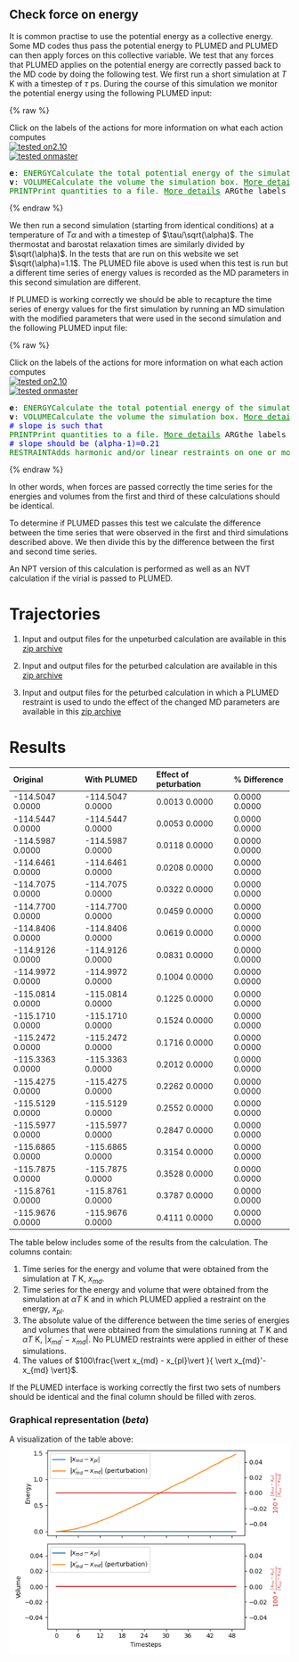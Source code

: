 Check force on energy
---------------------

It is common practise to use the potential energy as a collective energy. Some MD codes thus pass the potential energy to PLUMED and
PLUMED can then apply forces on this collective variable.  We test that any forces that PLUMED applies on the potential energy are 
correctly passed back to the MD code by doing the following test.  We first run a short simulation at $T$ K with a timestep of $\tau$ ps.
During the course of this simulation we monitor the potential energy using the following PLUMED input:

{% raw %}
<div class="plumedInputContainer">
<div class="plumedpreheader">
<div class="headerInfo" id="value_details_working1.dat"> Click on the labels of the actions for more information on what each action computes </div>
<div class="containerBadge">
<div class="headerBadge"><a href="working1.dat.plumed.stderr"><img src="https://img.shields.io/badge/2.10-passing-green.svg" alt="tested on2.10" /></a></div>
<div class="headerBadge"><a href="working1.dat.plumed_master.stderr"><img src="https://img.shields.io/badge/master-passing-green.svg" alt="tested onmaster" /></a></div>
</div>
</div>
<pre class="plumedlisting">
<b name="working1.date" onclick='showPath("working1.dat","working1.date","working1.date","black")'>e</b><span style="display:none;" id="working1.date">The ENERGY action with label <b>e</b> calculates the following quantities:<table  align="center" frame="void" width="95%" cellpadding="5%"><tr><td width="5%"><b> Quantity </b>  </td><td width="5%"><b> Type </b>  </td><td><b> Description </b> </td></tr><tr><td width="5%">e</td><td width="5%"><font color="black">scalar</font></td><td>the internal energy</td></tr></table></span>: <span class="plumedtooltip" style="color:green">ENERGY<span class="right">Calculate the total potential energy of the simulation box. <a href="https://www.plumed.org/doc-master/user-doc/html/ENERGY" style="color:green">More details</a><i></i></span></span>
<b name="working1.datv" onclick='showPath("working1.dat","working1.datv","working1.datv","black")'>v</b><span style="display:none;" id="working1.datv">The VOLUME action with label <b>v</b> calculates the following quantities:<table  align="center" frame="void" width="95%" cellpadding="5%"><tr><td width="5%"><b> Quantity </b>  </td><td width="5%"><b> Type </b>  </td><td><b> Description </b> </td></tr><tr><td width="5%">v</td><td width="5%"><font color="black">scalar</font></td><td>the volume of simulation box</td></tr></table></span>: <span class="plumedtooltip" style="color:green">VOLUME<span class="right">Calculate the volume the simulation box. <a href="https://www.plumed.org/doc-master/user-doc/html/VOLUME" style="color:green">More details</a><i></i></span></span>
<span class="plumedtooltip" style="color:green">PRINT<span class="right">Print quantities to a file. <a href="https://www.plumed.org/doc-master/user-doc/html/PRINT" style="color:green">More details</a><i></i></span></span> <span class="plumedtooltip">ARG<span class="right">the labels of the values that you would like to print to the file<i></i></span></span>=<b name="working1.date">e</b>,<b name="working1.datv">v</b> <span class="plumedtooltip">FILE<span class="right">the name of the file on which to output these quantities<i></i></span></span>=energy1
</pre></div>

 {% endraw %} 

We then run a second simulation (starting from identical conditions) at a temperature of $T\alpha$ and with a timestep of $\tau/\sqrt(\alpha)$.
The thermostat and barostat relaxation times are similarly divided by $\sqrt(\alpha)$.  In the tests that are run on this website we set $\sqrt(\alpha)=1.1$.
The PLUMED file above is used when this test is run but a different time series of energy values is recorded as the MD parameters in this second simulation are 
different.

If PLUMED is working correctly we should be able to recapture the time series of energy values for the first simulation by running an MD simulation with the modified 
parameters that were used in the second simulation and the following PLUMED input file:

{% raw %}
<div class="plumedInputContainer">
<div class="plumedpreheader">
<div class="headerInfo" id="value_details_working2.dat"> Click on the labels of the actions for more information on what each action computes </div>
<div class="containerBadge">
<div class="headerBadge"><a href="working2.dat.plumed.stderr"><img src="https://img.shields.io/badge/2.10-passing-green.svg" alt="tested on2.10" /></a></div>
<div class="headerBadge"><a href="working2.dat.plumed_master.stderr"><img src="https://img.shields.io/badge/master-passing-green.svg" alt="tested onmaster" /></a></div>
</div>
</div>
<pre class="plumedlisting">
<b name="working2.date" onclick='showPath("working2.dat","working2.date","working2.date","black")'>e</b><span style="display:none;" id="working2.date">The ENERGY action with label <b>e</b> calculates the following quantities:<table  align="center" frame="void" width="95%" cellpadding="5%"><tr><td width="5%"><b> Quantity </b>  </td><td width="5%"><b> Type </b>  </td><td><b> Description </b> </td></tr><tr><td width="5%">e</td><td width="5%"><font color="black">scalar</font></td><td>the internal energy</td></tr></table></span>: <span class="plumedtooltip" style="color:green">ENERGY<span class="right">Calculate the total potential energy of the simulation box. <a href="https://www.plumed.org/doc-master/user-doc/html/ENERGY" style="color:green">More details</a><i></i></span></span>
<b name="working2.datv" onclick='showPath("working2.dat","working2.datv","working2.datv","black")'>v</b><span style="display:none;" id="working2.datv">The VOLUME action with label <b>v</b> calculates the following quantities:<table  align="center" frame="void" width="95%" cellpadding="5%"><tr><td width="5%"><b> Quantity </b>  </td><td width="5%"><b> Type </b>  </td><td><b> Description </b> </td></tr><tr><td width="5%">v</td><td width="5%"><font color="black">scalar</font></td><td>the volume of simulation box</td></tr></table></span>: <span class="plumedtooltip" style="color:green">VOLUME<span class="right">Calculate the volume the simulation box. <a href="https://www.plumed.org/doc-master/user-doc/html/VOLUME" style="color:green">More details</a><i></i></span></span>
<span style="color:blue" class="comment"># slope is such that </span>
<span class="plumedtooltip" style="color:green">PRINT<span class="right">Print quantities to a file. <a href="https://www.plumed.org/doc-master/user-doc/html/PRINT" style="color:green">More details</a><i></i></span></span> <span class="plumedtooltip">ARG<span class="right">the labels of the values that you would like to print to the file<i></i></span></span>=<b name="working2.date">e</b> <span class="plumedtooltip">FILE<span class="right">the name of the file on which to output these quantities<i></i></span></span>=energy2
<span style="color:blue" class="comment"># slope should be (alpha-1)=0.21</span>
<span style="display:none;" id="working2.dat">The PRINT action with label <b></b> calculates something</span><span class="plumedtooltip" style="color:green">RESTRAINT<span class="right">Adds harmonic and/or linear restraints on one or more variables. <a href="https://www.plumed.org/doc-master/user-doc/html/RESTRAINT" style="color:green">More details</a><i></i></span></span> <span class="plumedtooltip">AT<span class="right">the position of the restraint<i></i></span></span>=0.0 <span class="plumedtooltip">ARG<span class="right">the values the harmonic restraint acts upon<i></i></span></span>=<b name="working2.date">e</b> <span class="plumedtooltip">SLOPE<span class="right"> specifies that the restraint is linear and what the values of the force constants on each of the variables are<i></i></span></span>=0.21
</pre></div>

 {% endraw %} 

In other words, when forces are passed correctly the time series for the energies and volumes from the first and third of these calculations should be identical.  

To determine if PLUMED passes this test we calculate the difference between the time series that were observed in the first and third simulations described above.
We then divide this by the difference between the first and second time series.

An NPT version of this calculation is performed as well as an NVT calculation if the virial is passed to PLUMED.

# Trajectories

 1. Input and output files for the unpeturbed calculation are available in this [zip archive](engforces1_master.zip)

 2. Input and output files for the peturbed calculation are available in this [zip archive](engforces3_master.zip)

 3. Input and output files for the peturbed calculation in which a PLUMED restraint is used to undo the effect of the changed MD parameters are available in this [zip archive](engforces2_master.zip)


# Results

| Original | With PLUMED | Effect of peturbation | % Difference | 
|:-------------|:--------------|:--------------|:--------------| 
| -114.5047 0.0000 | -114.5047 0.0000 | 0.0013 0.0000 | 0.0000 0.0000 | 
| -114.5447 0.0000 | -114.5447 0.0000 | 0.0053 0.0000 | 0.0000 0.0000 | 
| -114.5987 0.0000 | -114.5987 0.0000 | 0.0118 0.0000 | 0.0000 0.0000 | 
| -114.6461 0.0000 | -114.6461 0.0000 | 0.0208 0.0000 | 0.0000 0.0000 | 
| -114.7075 0.0000 | -114.7075 0.0000 | 0.0322 0.0000 | 0.0000 0.0000 | 
| -114.7700 0.0000 | -114.7700 0.0000 | 0.0459 0.0000 | 0.0000 0.0000 | 
| -114.8406 0.0000 | -114.8406 0.0000 | 0.0619 0.0000 | 0.0000 0.0000 | 
| -114.9126 0.0000 | -114.9126 0.0000 | 0.0831 0.0000 | 0.0000 0.0000 | 
| -114.9972 0.0000 | -114.9972 0.0000 | 0.1004 0.0000 | 0.0000 0.0000 | 
| -115.0814 0.0000 | -115.0814 0.0000 | 0.1225 0.0000 | 0.0000 0.0000 | 
| -115.1710 0.0000 | -115.1710 0.0000 | 0.1524 0.0000 | 0.0000 0.0000 | 
| -115.2472 0.0000 | -115.2472 0.0000 | 0.1716 0.0000 | 0.0000 0.0000 | 
| -115.3363 0.0000 | -115.3363 0.0000 | 0.2012 0.0000 | 0.0000 0.0000 | 
| -115.4275 0.0000 | -115.4275 0.0000 | 0.2262 0.0000 | 0.0000 0.0000 | 
| -115.5129 0.0000 | -115.5129 0.0000 | 0.2552 0.0000 | 0.0000 0.0000 | 
| -115.5977 0.0000 | -115.5977 0.0000 | 0.2847 0.0000 | 0.0000 0.0000 | 
| -115.6865 0.0000 | -115.6865 0.0000 | 0.3154 0.0000 | 0.0000 0.0000 | 
| -115.7875 0.0000 | -115.7875 0.0000 | 0.3528 0.0000 | 0.0000 0.0000 | 
| -115.8761 0.0000 | -115.8761 0.0000 | 0.3787 0.0000 | 0.0000 0.0000 | 
| -115.9676 0.0000 | -115.9676 0.0000 | 0.4111 0.0000 | 0.0000 0.0000 | 


The table below includes some of the results from the calculation.  The columns contain:

1. Time series for the energy and volume that were obtained from the simulation at $T$ K, $x_{md}$.
2. Time series for the energy and volume that were obtained from the simulation at $\alpha T$ K and in which PLUMED applied a restraint on the energy, $x_{pl}$.
3. The absolute value of the difference between the time series of energies and volumes that were obtained from the simulations running at $T$ K and $\alpha T$ K, $\vert x_{md}'-x_{md} \vert$.  No PLUMED restraints were applied in either of these simulations.
4. The values of $100\frac{\vert x_{md} - x_{pl}\vert }{ \vert x_{md}'-x_{md} \vert}$. 

If the PLUMED interface is working correctly the first two sets of numbers should be identical and the final column should be filled with zeros.

### Graphical representation (_beta_)
A visualization of the table above:  
![engforces_master](./engforces_master.png)
